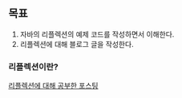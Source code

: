 ## 목표
1. 자바의 리플렉션의 예제 코드를 작성하면서 이해한다.
2. 리플렉션에 대해 블로그 글을 작성한다.

### 리플렉션이란?
[리플렉션에 대해 공부한 포스팅](https://seungjjun.tistory.com/252)
